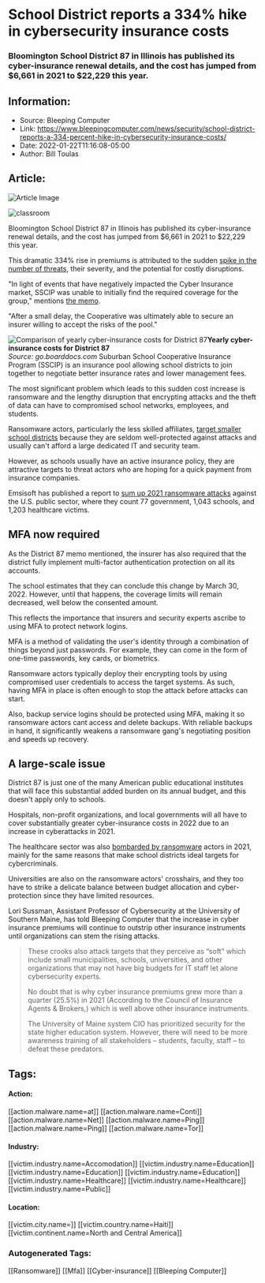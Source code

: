 # School District reports a 334% hike in cybersecurity insurance costs
### Bloomington School District 87 in Illinois has published its cyber-insurance renewal details, and the cost has jumped from $6,661 in 2021 to $22,229 this year.

## Information:
+ Source: Bleeping Computer
+ Link: https://www.bleepingcomputer.com/news/security/school-district-reports-a-334-percent-hike-in-cybersecurity-insurance-costs/
+ Date: 2022-01-22T11:16:08-05:00
+ Author: Bill Toulas


## Article:
![Article Image](https://www.bleepstatic.com/content/hl-images/2020/12/01/School_headpic.jpg)

![classroom](https://www.bleepstatic.com/content/hl-images/2020/12/01/School_headpic.jpg?rand=1307133282)


Bloomington School District 87 in Illinois has published its cyber-insurance renewal details, and the cost has jumped from $6,661 in 2021 to $22,229 this year.


This dramatic 334% rise in premiums is attributed to the sudden [spike in the number of threats](https://www.wglt.org/local-news/2022-01-19/district-87s-cybersecurity-insurance-cost-to-jump-334), their severity, and the potential for costly disruptions.


"In light of events that have negatively impacted the Cyber Insurance market, SSCIP was unable to initially find the required coverage for the group," mentions [the memo](https://go.boarddocs.com/il/district87/Board.nsf/files/CANMTC5CB3EF/%24file/Cyber%20Coverage%20board%20Recommendation.pdf).


"After a small delay, the Cooperative was ultimately able to secure an insurer willing to accept the risks of the pool."



![Comparison of yearly cyber-insurance costs for District 87](https://www.bleepstatic.com/images/news/u/1220909/Tables/yearly-costs.jpg)**Yearly cyber-insurance costs for District 87**  
*Source: go.boarddocs.com*
Suburban School Cooperative Insurance Program (SSCIP) is an insurance pool allowing school districts to join together to negotiate better insurance rates and lower management fees.


The most significant problem which leads to this sudden cost increase is ransomware and the lengthy disruption that encrypting attacks and the theft of data can have to compromised school networks, employees, and students.


Ransomware actors, particularly the less skilled affiliates, [target smaller school districts](https://www.bleepingcomputer.com/news/security/finalsite-ransomware-attack-shuts-down-thousands-of-school-websites/) because they are seldom well-protected against attacks and usually can't afford a large dedicated IT and security team.


However, as schools usually have an active insurance policy, they are attractive targets to threat actors who are hoping for a quick payment from insurance companies.


Emsisoft has published a report to [sum up 2021 ransomware attacks](https://blog.emsisoft.com/en/40813/the-state-of-ransomware-in-the-us-report-and-statistics-2021/) against the U.S. public sector, where they count 77 government, 1,043 schools, and 1,203 healthcare victims.


MFA now required
----------------


As the District 87 memo mentioned, the insurer has also required that the district fully implement multi-factor authentication protection on all its accounts.


The school estimates that they can conclude this change by March 30, 2022. However, until that happens, the coverage limits will remain decreased, well below the consented amount.


This reflects the importance that insurers and security experts ascribe to using MFA to protect network logins.


MFA is a method of validating the user's identity through a combination of things beyond just passwords. For example, they can come in the form of one-time passwords, key cards, or biometrics.


Ransomware actors typically deploy their encrypting tools by using compromised user credentials to access the target systems. As such, having MFA in place is often enough to stop the attack before attacks can start.


Also, backup service logins should be protected using MFA, making it so ransomware actors cant access and delete backups. With reliable backups in hand, it significantly weakens a ransomware gang's negotiating position and speeds up recovery.


A large-scale issue
-------------------


District 87 is just one of the many American public educational institutes that will face this substantial added burden on its annual budget, and this doesn't apply only to schools.


Hospitals, non-profit organizations, and local governments will all have to cover substantially greater cyber-insurance costs in 2022 due to an increase in cyberattacks in 2021.


The healthcare sector was also [bombarded by ransomware](https://www.bleepingcomputer.com/news/security/uf-health-florida-hospitals-back-to-pen-and-paper-after-cyberattack/) actors in 2021, mainly for the same reasons that make school districts ideal targets for cybercriminals.


Universities are also on the ransomware actors' crosshairs, and they too have to strike a delicate balance between budget allocation and cyber-protection since they have limited resources.


Lori Sussman, Assistant Professor of Cybersecurity at the University of Southern Maine, has told Bleeping Computer that the increase in cyber insurance premiums will continue to outstrip other insurance instruments until organizations can stem the rising attacks.



> 
> These crooks also attack targets that they perceive as “soft” which include small municipalities, schools, universities, and other organizations that may not have big budgets for IT staff let alone cybersecurity experts.
> 
> 
> No doubt that is why cyber insurance premiums grew more than a quarter (25.5%) in 2021 (According to the Council of Insurance Agents & Brokers,) which is well above other insurance instruments.
> 
> 
> The University of Maine system CIO has prioritized security for the state higher education system. However, there will need to be more awareness training of all stakeholders – students, faculty, staff – to defeat these predators.
> 
> 
> 





## Tags:

#### Action:
[[action.malware.name=at]] [[action.malware.name=Conti]] [[action.malware.name=Net]] [[action.malware.name=Ping]] [[action.malware.name=Ping]] [[action.malware.name=Tor]]

#### Industry:
[[victim.industry.name=Accomodation]] [[victim.industry.name=Education]] [[victim.industry.name=Education]] [[victim.industry.name=Education]] [[victim.industry.name=Healthcare]] [[victim.industry.name=Healthcare]] [[victim.industry.name=Public]]

#### Location:
[[victim.city.name=]] [[victim.country.name=Haiti]] [[victim.continent.name=North and Central America]]

### Autogenerated Tags:
[[Ransomware]] [[Mfa]] [[Cyber-insurance]] [[Bleeping Computer]]

